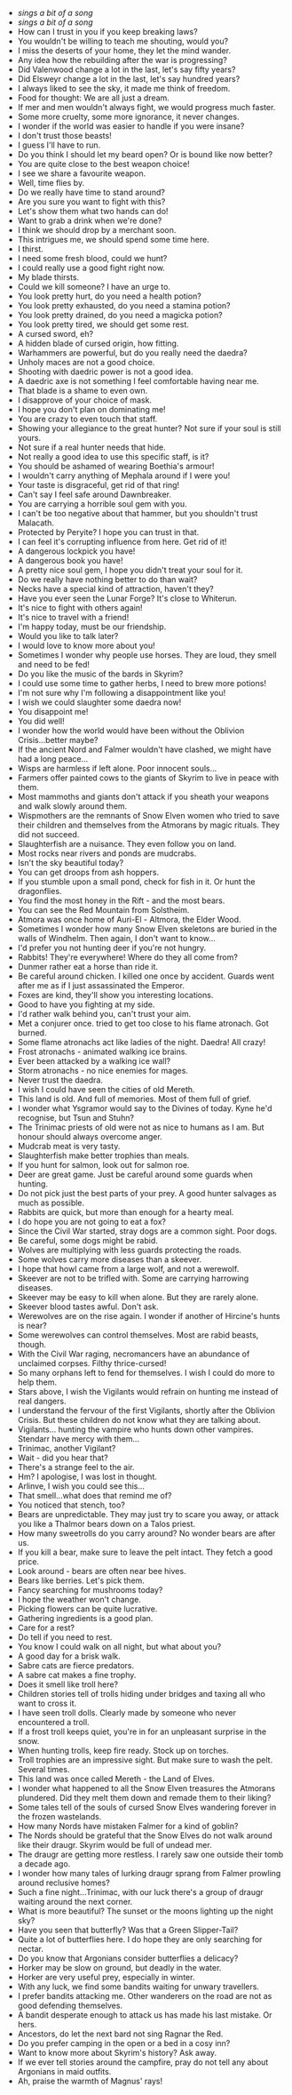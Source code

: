 - *sings a bit of a song*
- *sings a bit of a song*
- How can I trust in you if you keep breaking laws?
- You wouldn't be willing to teach me shouting, would you?
- I miss the deserts of your home, they let the mind wander.
- Any idea how the rebuilding after the war is progressing?
- Did Valenwood change a lot in the last, let's say fifty years?
- Did Elsweyr change a lot in the last, let's say hundred years?
- I always liked to see the sky, it made me think of freedom.
- Food for thought: We are all just a dream.
- If mer and men wouldn't always fight, we would progress much faster.
- Some more cruelty, some more ignorance, it never changes.
- I wonder if the world was easier to handle if you were insane?
- I don't trust those beasts!
- I guess I'll have to run.
- Do you think I should let my beard open? Or is bound like now better?
- You are quite close to the best weapon choice!
- I see we share a favourite weapon.
- Well, time flies by.
- Do we really have time to stand around?
- Are you sure you want to fight with this?
- Let's show them what two hands can do!
- Want to grab a drink when we're done?
- I think we should drop by a merchant soon.
- This intrigues me, we should spend some time here.
- I thirst.
- I need some fresh blood, could we hunt?
- I could really use a good fight right now.
- My blade thirsts.
- Could we kill someone? I have an urge to.
- You look pretty hurt, do you need a health potion?
- You look pretty exhausted, do you need a stamina potion?
- You look pretty drained, do you need a magicka potion?
- You look pretty tired, we should get some rest.
- A cursed sword, eh?
- A hidden blade of cursed origin, how fitting.
- Warhammers are powerful, but do you really need the daedra?
- Unholy maces are not a good choice.
- Shooting with daedric power is not a good idea.
- A daedric axe is not something I feel comfortable having near me.
- That blade is a shame to even own.
- I disapprove of your choice of mask.
- I hope you don't plan on dominating me!
- You are crazy to even touch that staff.
- Showing your allegiance to the great hunter? Not sure if your soul is still yours.
- Not sure if a real hunter needs that hide.
- Not really a good idea to use this specific staff, is it?
- You should be ashamed of wearing Boethia's armour!
- I wouldn't carry anything of Mephala around if I were you!
- Your taste is disgraceful, get rid of that ring!
- Can't say I feel safe around Dawnbreaker.
- You are carrying a horrible soul gem with you.
- I can't be too negative about that hammer, but you shouldn't trust Malacath.
- Protected by Peryite? I hope you can trust in that.
- I can feel it's corrupting influence from here. Get rid of it!
- A dangerous lockpick you have!
- A dangerous book you have!
- A pretty nice soul gem, I hope you didn't treat your soul for it.
- Do we really have nothing better to do than wait?
- Necks have a special kind of attraction, haven't they?
- Have you ever seen the Lunar Forge? It's close to Whiterun.
- It's nice to fight with others again!
- It's nice to travel with a friend!
- I'm happy today, must be our friendship.
- Would you like to talk later?
- I would love to know more about you!
- Sometimes I wonder why people use horses. They are loud, they smell and need to be fed!
- Do you like the music of the bards in Skyrim?
- I could use some time to gather herbs, I need to brew more potions!
- I'm not sure why I'm following a disappointment like you!
- I wish we could slaughter some daedra now!
- You disappoint me!
- You did well!
- I wonder how the world would have been without the Oblivion Crisis...better maybe?
- If the ancient Nord and Falmer wouldn't have clashed, we might have had a long peace...
- Wisps are harmless if left alone. Poor innocent souls...
- Farmers offer painted cows to the giants of Skyrim to live in peace with them.
- Most mammoths and giants don't attack if you sheath your weapons and walk slowly around them.
- Wispmothers are the remnants of Snow Elven women who tried to save their children and themselves from the Atmorans by magic rituals. They did not succeed.
- Slaughterfish are a nuisance. They even follow you on land.
- Most rocks near rivers and ponds are mudcrabs.
- Isn't the sky beautiful today?
- You can get droops from ash hoppers.
- If you stumble upon a small pond, check for fish in it. Or hunt the dragonflies.
- You find the most honey in the Rift - and the most bears.
- You can see the Red Mountain from Solstheim.
- Atmora was once home of Auri-El - Altmora, the Elder Wood.
- Sometimes I wonder how many Snow Elven skeletons are buried in the walls of Windhelm. Then again, I don't want to know...
- I'd prefer you not hunting deer if you're not hungry.
- Rabbits! They're everywhere! Where do they all come from?
- Dunmer rather eat a horse than ride it.
- Be careful around chicken. I killed one once by accident. Guards went after me as if I just assassinated the Emperor.
- Foxes are kind, they'll show you interesting locations.
- Good to have you fighting at my side.
- I'd rather walk behind you, can't trust your aim.
- Met a conjurer once. tried to get too close to his flame atronach. Got burned.
- Some flame atronachs act like ladies of the night. Daedra! All crazy!
- Frost atronachs - animated walking ice brains.
- Ever been attacked by a walking ice wall?
- Storm atronachs - no nice enemies for mages.
- Never trust the daedra.
- I wish I could have seen the cities of old Mereth.
- This land is old. And full of memories. Most of them full of grief.
- I wonder what Ysgramor would say to the Divines of today. Kyne he'd recognise, but Tsun and Stuhn?
- The Trinimac priests of old were not as nice to humans as I am. But honour should always overcome anger.
- Mudcrab meat is very tasty.
- Slaughterfish make better trophies than meals.
- If you hunt for salmon, look out for salmon roe.
- Deer are great game. Just be careful around some guards when hunting.
- Do not pick just the best parts of your prey. A good hunter salvages as much as possible.
- Rabbits are quick, but more than enough for a hearty meal.
- I do hope you are not going to eat a fox?
- Since the Civil War started, stray dogs are a common sight. Poor dogs.
- Be careful, some dogs might be rabid.
- Wolves are multiplying with less guards protecting the roads.
- Some wolves carry more diseases than a skeever.
- I hope that howl came from a large wolf, and not a werewolf.
- Skeever are not to be trifled with. Some are carrying harrowing diseases.
- Skeever may be easy to kill when alone. But they are rarely alone.
- Skeever blood tastes awful. Don't ask.
- Werewolves are on the rise again. I wonder if another of Hircine's hunts is near?
- Some werewolves can control themselves. Most are rabid beasts, though.
- With the Civil War raging, necromancers have an abundance of unclaimed corpses. Filthy thrice-cursed!
- So many orphans left to fend for themselves. I wish I could do more to help them.
- Stars above, I wish the Vigilants would refrain on hunting me instead of real dangers.
- I understand the fervour of the first Vigilants, shortly after the Oblivion Crisis. But these children do not know what they are talking about.
- Vigilants... hunting the vampire who hunts down other vampires. Stendarr have mercy with them...
- Trinimac, another Vigilant?
- Wait - did you hear that?
- There's a strange feel to the air.
- Hm? I apologise, I was lost in thought.
- Arlinve, I wish you could see this...
- That smell...what does that remind me of?
- You noticed that stench, too?
- Bears are unpredictable. They may just try to scare you away, or attack you like a Thalmor bears down on a Talos priest.
- How many sweetrolls do you carry around? No wonder bears are after us.
- If you kill a bear, make sure to leave the pelt intact. They fetch a good price.
- Look around - bears are often near bee hives.
- Bears like berries. Let's pick them.
- Fancy searching for mushrooms today?
- I hope the weather won't change.
- Picking flowers can be quite lucrative.
- Gathering ingredients is a good plan.
- Care for a rest?
- Do tell if you need to rest.
- You know I could walk on all night, but what about you?
- A good day for a brisk walk.
- Sabre cats are fierce predators.
- A sabre cat makes a fine trophy.
- Does it smell like troll here?
- Children stories tell of trolls hiding under bridges and taxing all who want to cross it.
- I have seen troll dolls. Clearly made by someone who never encountered a troll.
- If a frost troll keeps quiet, you're in for an unpleasant surprise in the snow.
- When hunting trolls, keep fire ready. Stock up on torches.
- Troll trophies are an impressive sight. But make sure to wash the pelt. Several times.
- This land was once called Mereth - the Land of Elves.
- I wonder what happened to all the Snow Elven treasures the Atmorans plundered. Did they melt them down and remade them to their liking?
- Some tales tell of the souls of cursed Snow Elves wandering forever in the frozen wastelands.
- How many Nords have mistaken Falmer for a kind of goblin?
- The Nords should be grateful that the Snow Elves do not walk around like their draugr. Skyrim would be full of undead mer.
- The draugr are getting more restless. I rarely saw one outside their tomb a decade ago.
- I wonder how many tales of lurking draugr sprang from Falmer prowling around reclusive homes?
- Such a fine night...Trinimac, with our luck there's a group of draugr waiting around the next corner.
- What is more beautiful? The sunset or the moons lighting up the night sky?
- Have you seen that butterfly? Was that a Green Slipper-Tail?
- Quite a lot of butterflies here. I do hope they are only searching for nectar.
- Do you know that Argonians consider butterflies a delicacy?
- Horker may be slow on ground, but deadly in the water.
- Horker are very useful prey, especially in winter.
- With any luck, we find some bandits waiting for unwary travellers.
- I prefer bandits attacking me. Other wanderers on the road are not as good defending themselves.
- A bandit desperate enough to attack us has made his last mistake. Or hers.
- Ancestors, do let the next bard not sing Ragnar the Red.
- Do you prefer camping in the open or a bed in a cosy inn?
- Want to know more about Skyrim's history? Ask away.
- If we ever tell stories around the campfire, pray do not tell any about Argonians in maid outfits.
- Ah, praise the warmth of Magnus' rays!
